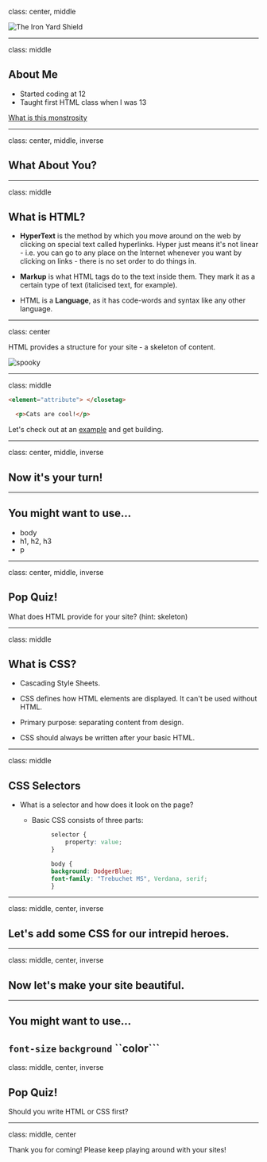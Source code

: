 class: center, middle

![The Iron Yard Shield](http://i.imgur.com/qvZMscb.png)

---
class: middle

## About Me

* Started coding at 12
* Taught first HTML class when I was 13

[What is this monstrosity]()

---
class: center, middle, inverse

## What About You?

---
class: middle

## What is HTML?

* **HyperText** is the method by which you move around on the web by clicking on special text called hyperlinks. Hyper just means it's not linear - i.e. you can go to any place on the Internet whenever you want by clicking on links - there is no set order to do things in.

* **Markup** is what HTML tags do to the text inside them. They mark it as a certain type of text (italicised text, for example).

* HTML is a **Language**, as it has code-words and syntax like any other language.

---
class: center

HTML provides a structure for your site - a skeleton of content.

![spooky](http://i.imgur.com/H6B0LWo.png)

---
class: middle

```HTML
<element="attribute"> </closetag>
```

```HTML
  <p>Cats are cool!</p>
```

Let's check out at an [example](http://kellymurray.github.io/tiy-html-css-crash-course/) and get building.

---
class: center, middle, inverse

## Now it's your turn!

---

## You might want to use...

* body
* h1, h2, h3
* p

---
class: center, middle, inverse

## Pop Quiz!

What does HTML provide for your site? (hint: skeleton)

---
class: middle
## What is CSS?

* Cascading Style Sheets.

* CSS defines how HTML elements are displayed. It can't be used without HTML.

* Primary purpose: separating content from design.

* CSS should always be written after your basic HTML.

---
class: middle
## CSS Selectors

* What is a selector and how does it look on the page?

	* Basic CSS consists of three parts:

```css
			selector {
				property: value;
			}
```
```css
			body {
  			background: DodgerBlue;
  			font-family: "Trebuchet MS", Verdana, serif;
			}
```
---
class: middle, center, inverse
## Let's add some CSS for our intrepid heroes.

---
class: middle, center, inverse

## Now let's make your site beautiful.

---
## You might want to use...

``font-size``
``background``
``color```
---
class: middle, center, inverse

## Pop Quiz!

Should you write HTML or CSS first?

---
class: middle, center

Thank you for coming! Please keep playing around with your sites!
